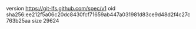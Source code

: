 version https://git-lfs.github.com/spec/v1
oid sha256:ee212f5a06c20dc8430fcf71659ab447a031981d83ce9d48d2f4c27c763b25aa
size 29624
